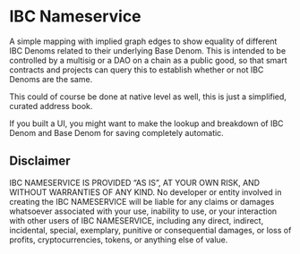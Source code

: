 # IBC Nameservice

A simple mapping with implied graph edges to show equality of different IBC Denoms related to their underlying Base Denom. This is intended to be controlled by a multisig or a DAO on a chain as a public good, so that smart contracts and projects can query this to establish whether or not IBC Denoms are the same.

This could of course be done at native level as well, this is just a simplified, curated address book.

If you built a UI, you might want to make the lookup and breakdown of IBC Denom and Base Denom for saving completely automatic.

## Disclaimer

IBC NAMESERVICE IS PROVIDED “AS IS”, AT YOUR OWN RISK, AND WITHOUT WARRANTIES OF ANY KIND. No developer or entity involved in creating the IBC NAMESERVICE will be liable for any claims or damages whatsoever associated with your use, inability to use, or your interaction with other users of IBC NAMESERVICE, including any direct, indirect, incidental, special, exemplary, punitive or consequential damages, or loss of profits, cryptocurrencies, tokens, or anything else of value.